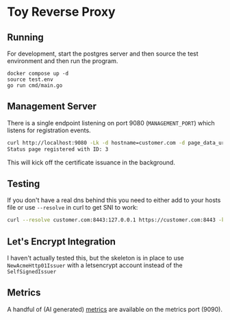 # Toy Reverse Proxy

## Running
For development, start the postgres server and then source the test environment and then run the program.

```
docker compose up -d
source test.env
go run cmd/main.go
```

## Management Server

There is a single endpoint listening on port 9080 (`MANAGEMENT_PORT`) which listens for registration events.

```bash
curl http://localhost:9080 -Lk -d hostname=customer.com -d page_data_url=example
Status page registered with ID: 3
```

This will kick off the certificate issuance in the background.

## Testing

If you don't have a real dns behind this you need to either add to your hosts file or use `--resolve` in curl to get SNI to work:

```bash
curl --resolve customer.com:8443:127.0.0.1 https://customer.com:8443 -k -v    
```


## Let's Encrypt Integration
I haven't actually tested this, but the skeleton is in place to use `NewAcmeHttp01Issuer` with a letsencrypt account instead of the `SelfSignedIssuer`

## Metrics
A handful of (AI generated) [metrics](METRICS.md) are available on the metrics port (9090).
